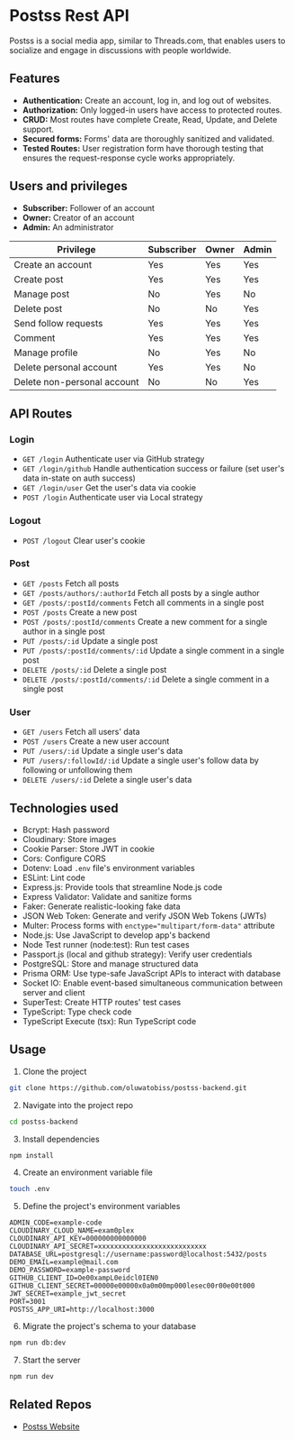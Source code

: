# Postss Rest API

Postss is a social media app, similar to Threads.com, that enables users to socialize and engage in discussions with people worldwide.

## Features

- **Authentication:** Create an account, log in, and log out of websites.
- **Authorization:** Only logged-in users have access to protected routes.
- **CRUD:** Most routes have complete Create, Read, Update, and Delete support.
- **Secured forms:** Forms' data are thoroughly sanitized and validated.
- **Tested Routes:** User registration form have thorough testing that ensures the request-response cycle works appropriately.

## Users and privileges

- **Subscriber:** Follower of an account
- **Owner:** Creator of an account
- **Admin:** An administrator

| Privilege                   | Subscriber | Owner | Admin |
| --------------------------- | ---------- | ----- | ----- |
| Create an account           | Yes        | Yes   | Yes   |
| Create post                 | Yes        | Yes   | Yes   |
| Manage post                 | No         | Yes   | No    |
| Delete post                 | No         | No    | Yes   |
| Send follow requests        | Yes        | Yes   | Yes   |
| Comment                     | Yes        | Yes   | Yes   |
| Manage profile              | No         | Yes   | No    |
| Delete personal account     | Yes        | Yes   | No    |
| Delete non-personal account | No         | No    | Yes   |

## API Routes

### Login

- `GET /login` Authenticate user via GitHub strategy
- `GET /login/github` Handle authentication success or failure (set user's data in-state on auth success)
- `GET /login/user` Get the user's data via cookie
- `POST /login` Authenticate user via Local strategy

### Logout

- `POST /logout` Clear user's cookie

### Post

- `GET /posts` Fetch all posts
- `GET /posts/authors/:authorId` Fetch all posts by a single author
- `GET /posts/:postId/comments` Fetch all comments in a single post
- `POST /posts` Create a new post
- `POST /posts/:postId/comments` Create a new comment for a single author in a single post
- `PUT /posts/:id` Update a single post
- `PUT /posts/:postId/comments/:id` Update a single comment in a single post
- `DELETE /posts/:id` Delete a single post
- `DELETE /posts/:postId/comments/:id` Delete a single comment in a single post

### User

- `GET /users` Fetch all users' data
- `POST /users` Create a new user account
- `PUT /users/:id` Update a single user's data
- `PUT /users/:followId/:id` Update a single user's follow data by following or unfollowing them
- `DELETE /users/:id` Delete a single user's data

## Technologies used

- Bcrypt: Hash password
- Cloudinary: Store images
- Cookie Parser: Store JWT in cookie
- Cors: Configure CORS
- Dotenv: Load `.env` file's environment variables
- ESLint: Lint code
- Express.js: Provide tools that streamline Node.js code
- Express Validator: Validate and sanitize forms
- Faker: Generate realistic-looking fake data
- JSON Web Token: Generate and verify JSON Web Tokens (JWTs)
- Multer: Process forms with `enctype="multipart/form-data"` attribute
- Node.js: Use JavaScript to develop app's backend
- Node Test runner (node:test): Run test cases
- Passport.js (local and github strategy): Verify user credentials
- PostgreSQL: Store and manage structured data
- Prisma ORM: Use type-safe JavaScript APIs to interact with database
- Socket IO: Enable event-based simultaneous communication between server and client
- SuperTest: Create HTTP routes' test cases
- TypeScript: Type check code
- TypeScript Execute (tsx): Run TypeScript code

## Usage

1. Clone the project

```bash
git clone https://github.com/oluwatobiss/postss-backend.git
```

2. Navigate into the project repo

```bash
cd postss-backend
```

3. Install dependencies

```bash
npm install
```

4. Create an environment variable file

```bash
touch .env
```

5. Define the project's environment variables

```
ADMIN_CODE=example-code
CLOUDINARY_CLOUD_NAME=exam0plex
CLOUDINARY_API_KEY=000000000000000
CLOUDINARY_API_SECRET=xxxxxxxxxxxxxxxxxxxxxxxxxxx
DATABASE_URL=postgresql://username:password@localhost:5432/posts
DEMO_EMAIL=example@mail.com
DEMO_PASSWORD=example-password
GITHUB_CLIENT_ID=Oe00xampL0eidcl0IEN0
GITHUB_CLIENT_SECRET=00000e00000x0a0m00mp000lesec00r00e00t000
JWT_SECRET=example_jwt_secret
PORT=3001
POSTSS_APP_URI=http://localhost:3000
```

6. Migrate the project's schema to your database

```bash
npm run db:dev
```

7. Start the server

```bash
npm run dev
```

## Related Repos

- [Postss Website](https://github.com/oluwatobiss/postss-frontend)
